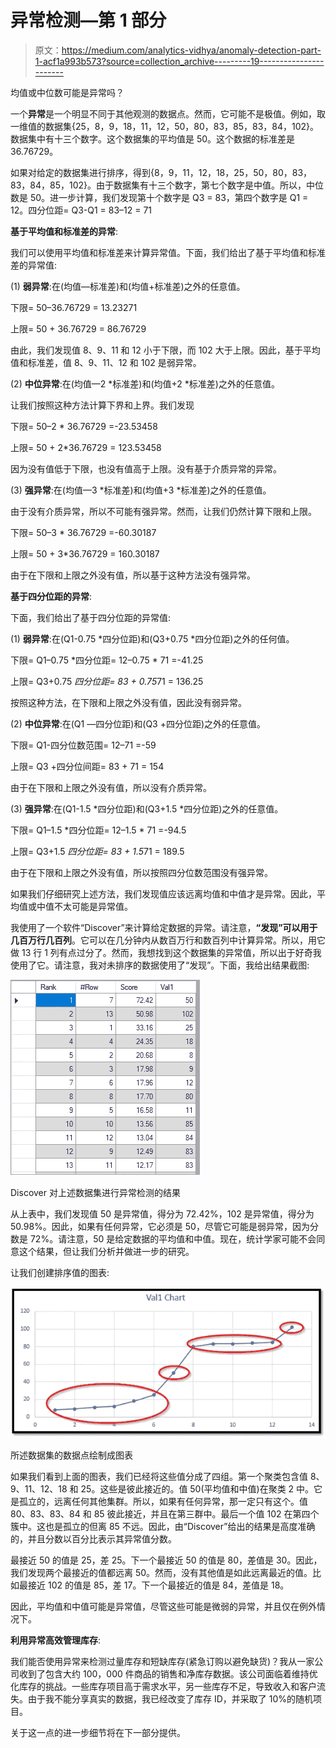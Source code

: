 # 异常检测—第 1 部分

> 原文：<https://medium.com/analytics-vidhya/anomaly-detection-part-1-acf1a993b573?source=collection_archive---------19----------------------->

均值或中位数可能是异常吗？

一个**异常**是一个明显不同于其他观测的数据点。然而，它可能不是极值。例如，取一维值的数据集{25，8，9，18，11，12，50，80，83，85，83，84，102}。数据集中有十三个数字。这个数据集的平均值是 50。这个数据的标准差是 36.76729。

如果对给定的数据集进行排序，得到{8，9，11，12，18，25，50，80，83，83，84，85，102}。由于数据集有十三个数字，第七个数字是中值。所以，中位数是 50。进一步计算，我们发现第十个数字是 Q3 = 83，第四个数字是 Q1 = 12。四分位距= Q3-Q1 = 83–12 = 71

**基于平均值和标准差的异常**:

我们可以使用平均值和标准差来计算异常值。下面，我们给出了基于平均值和标准差的异常值:

(1) **弱异常**:在(均值—标准差)和(均值+标准差)之外的任意值。

下限= 50–36.76729 = 13.23271

上限= 50 + 36.76729 = 86.76729

由此，我们发现值 8、9、11 和 12 小于下限，而 102 大于上限。因此，基于平均值和标准差，值 8、9、11、12 和 102 是弱异常。

(2) **中位异常**:在(均值—2 *标准差)和(均值+2 *标准差)之外的任意值。

让我们按照这种方法计算下界和上界。我们发现

下限= 50–2 * 36.76729 =-23.53458

上限= 50 + 2*36.76729 = 123.53458

因为没有值低于下限，也没有值高于上限。没有基于介质异常的异常。

(3) **强异常**:在(均值—3 *标准差)和(均值+3 *标准差)之外的任意值。

由于没有介质异常，所以不可能有强异常。然而，让我们仍然计算下限和上限。

下限= 50–3 * 36.76729 =-60.30187

上限= 50 + 3*36.76729 = 160.30187

由于在下限和上限之外没有值，所以基于这种方法没有强异常。

**基于四分位距的异常**:

下面，我们给出了基于四分位距的异常值:

(1) **弱异常**:在(Q1-0.75 *四分位距)和(Q3+0.75 *四分位距)之外的任何值。

下限= Q1–0.75 *四分位距= 12–0.75 * 71 =-41.25

上限= Q3+0.75 *四分位距= 83 + 0.75*71 = 136.25

按照这种方法，在下限和上限之外没有值，因此没有弱异常。

(2) **中位异常**:在(Q1 —四分位距)和(Q3 +四分位距)之外的任意值。

下限= Q1-四分位数范围= 12–71 =-59

上限= Q3 +四分位间距= 83 + 71 = 154

由于在下限和上限之外没有值，所以没有介质异常。

(3) **强异常**:在(Q1-1.5 *四分位距)和(Q3+1.5 *四分位距)之外的任意值。

下限= Q1–1.5 *四分位距= 12–1.5 * 71 =-94.5

上限= Q3+1.5 *四分位距= 83 + 1.5*71 = 189.5

由于在下限和上限之外没有值，所以按照四分位数范围没有强异常。

如果我们仔细研究上述方法，我们发现值应该远离均值和中值才是异常。因此，平均值或中值不太可能是异常值。

我使用了一个软件“Discover”来计算给定数据的异常。请注意，**“发现”可以用于几百万行几百列**。它可以在几分钟内从数百万行和数百列中计算异常。所以，用它做 13 行 1 列有点过分了。然而，我想找到这个数据集的异常值，所以出于好奇我使用了它。请注意，我对未排序的数据使用了“发现”。下面，我给出结果截图:

![](img/c1c075f235c0a6a66d1ec73b998ff8bb.png)

Discover 对上述数据集进行异常检测的结果

从上表中，我们发现值 50 是异常值，得分为 72.42%，102 是异常值，得分为 50.98%。因此，如果有任何异常，它必须是 50，尽管它可能是弱异常，因为分数是 72%。请注意，50 是给定数据的平均值和中值。现在，统计学家可能不会同意这个结果，但让我们分析并做进一步的研究。

让我们创建排序值的图表:

![](img/974dc32ba6616d83d45bd6666cbad91c.png)

所述数据集的数据点绘制成图表

如果我们看到上面的图表，我们已经将这些值分成了四组。第一个聚类包含值 8、9、11、12、18 和 25。这些是彼此接近的。值 50(平均值和中值)在聚类 2 中。它是孤立的，远离任何其他集群。所以，如果有任何异常，那一定只有这个。值 80、83、83、84 和 85 彼此接近，并且在第三群中。最后一个值 102 在第四个簇中。这也是孤立的但离 85 不远。因此，由“Discover”给出的结果是高度准确的，并且分数以百分比表示其异常值分数。

最接近 50 的值是 25，差 25。下一个最接近 50 的值是 80，差值是 30。因此，我们发现两个最接近的值都远离 50。然而，没有其他值是如此远离最近的值。比如最接近 102 的值是 85，差 17。下一个最接近的值是 84，差值是 18。

因此，平均值和中值可能是异常值，尽管这些可能是微弱的异常，并且仅在例外情况下。

**利用异常高效管理库存**:

我们能否使用异常来检测过量库存和短缺库存(紧急订购以避免缺货)？我从一家公司收到了包含大约 100，000 件商品的销售和净库存数据。该公司面临着维持优化库存的挑战。一些库存项目高于需求水平，另一些库存不足，导致收入和客户流失。由于我不能分享真实的数据，我已经改变了库存 ID，并采取了 10%的随机项目。

关于这一点的进一步细节将在下一部分提供。